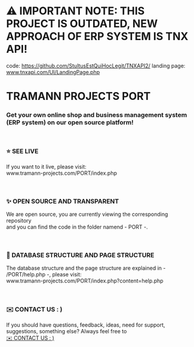 # ⚠️ IMPORTANT NOTE: THIS PROJECT IS OUTDATED, NEW APPROACH OF ERP SYSTEM IS TNX API!
code: https://github.com/StultusEstQuiHocLegit/TNXAPI2/
landing page: www.tnxapi.com/UI/LandingPage.php


# TRAMANN PROJECTS PORT
<h3>Get your own online shop and business management system (ERP system) on our open source platform!</h3>
<br>
<h3>⭐ SEE LIVE</h3>
If you want to it live, please visit:
<br>www.tramann-projects.com/PORT/index.php
<br>
<br>
<br>
<h3>✨ OPEN SOURCE AND TRANSPARENT</h3>
We are open source, you are currently viewing the corresponding repository
<br>and you can find the code in the folder namend - PORT -.
<br>
<br>
<br>
<h3>📖 DATABASE STRUCTURE AND PAGE STRUCTURE</h3>
The database structure and the page structure are explained in - /PORT/help.php -, please visit:
<br>www.tramann-projects.com/PORT/index.php?content=help.php
<br>
<br>
<br>
<h3>✉️ CONTACT US   : )</h3>
If you should have questions, feedback, ideas, need for support, suggestions, something else? Always feel free to
<br><a href="mailto:hi@tramann-projects.com?subject=Hi  : )&body=Hi,%0D%0A%0D%0A%0D%0A[ContentOfYourMessage]%0D%0A%0D%0A%0D%0A%0D%0AWith best regards,%0D%0A[YourName]" title="Always at your service   : )">✉️ CONTACT US   : )</a>


